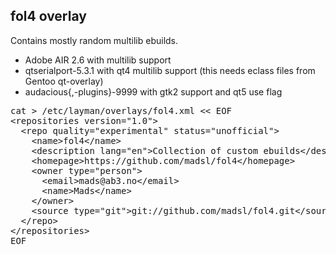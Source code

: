 fol4 overlay
------------
Contains mostly random multilib ebuilds.

* Adobe AIR 2.6 with multilib support
* qtserialport-5.3.1 with qt4 multilib support (this needs eclass files from Gentoo qt-overlay)
* audacious{,-plugins}-9999 with gtk2 support and qt5 use flag

<pre>cat &gt; /etc/layman/overlays/fol4.xml &lt;&lt; EOF
&lt;repositories version="1.0"&gt;
  &lt;repo quality="experimental" status="unofficial"&gt;
    &lt;name&gt;fol4&lt;/name&gt;
    &lt;description lang="en"&gt;Collection of custom ebuilds&lt;/description&gt;
    &lt;homepage&gt;https://github.com/madsl/fol4&lt;/homepage&gt;
    &lt;owner type="person"&gt;
      &lt;email&gt;mads@ab3.no&lt;/email&gt;
      &lt;name&gt;Mads&lt;/name&gt;
    &lt;/owner&gt;
    &lt;source type="git"&gt;git://github.com/madsl/fol4.git&lt;/source&gt;
  &lt;/repo&gt;
&lt;/repositories&gt;
EOF</pre>
